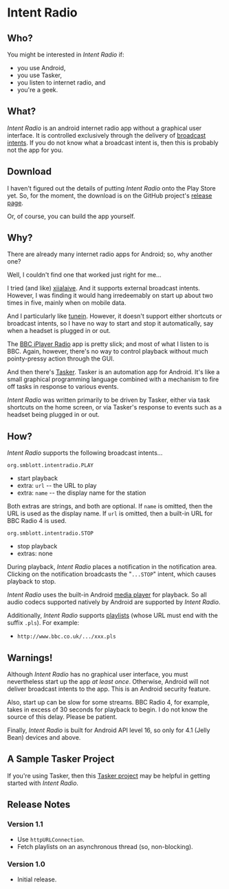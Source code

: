 Intent Radio
============

Who?
----

You might be interested in *Intent Radio* if:

- you use Android,
- you use Tasker,
- you listen to internet radio, and
- you're a geek.

What?
----

*Intent Radio* is an android internet radio app without a graphical user
interface.  It is controlled exclusively through the delivery of
[broadcast intents](http://developer.android.com/reference/android/content/BroadcastReceiver.html).
If you do not know what a broadcast intent is, then this is probably not the
app for you.

Download
--------

I haven't figured out the details of putting *Intent Radio* onto the Play
Store yet.  So, for the moment, the download is on the GitHub project's [release page](https://github.com/smblott-github/intent_radio/releases).

Or, of course, you can build the app yourself.

Why?
----

There are already many internet radio apps for Android; so, why another
one?

Well, I couldn't find one that worked just right for me...

I tried (and like) [xiialaive](http://xiialive.com/).  And it supports external
broadcast intents.  However, I was finding it would hang irredeemably
on start up about two times in five, mainly when on mobile data.

And I particularly like [tunein](http://tunein.com/).  However, it doesn't
support either shortcuts or broadcast intents, so I have no way to
start and stop it automatically, say when a headset is plugged in or
out.

The
[BBC iPlayer Radio](https://play.google.com/store/apps/details?id=uk.co.bbc.android.iplayerradio&hl=en)
app is pretty slick; and most of what I listen to is BBC.  Again, however,
there's no way to control playback without much pointy-pressy action through
the GUI.

And then there's [Tasker](http://tasker.dinglisch.net/).  Tasker is an
automation app for Android.  It's like a small graphical programming
language combined with a mechanism to fire off tasks in response to various
events.

*Intent Radio* was written primarily to be driven by Tasker, either via
task shortcuts on the home screen, or via Tasker's response to events such as
a headset being plugged in or out.

How?
----

*Intent Radio* supports the following broadcast intents...

`org.smblott.intentradio.PLAY`

- start playback
- extra: `url` -- the URL to play
- extra: `name` -- the display name for the station

Both extras are strings, and both are optional.  If `name` is omitted,
then the URL is used as the display name.  If `url` is omitted, then
a built-in URL for BBC Radio 4 is used.

`org.smblott.intentradio.STOP`

- stop playback
- extras: none

During playback, *Intent Radio* places a notification in the notification
area.  Clicking on the notification broadcasts the "`...STOP`" intent, which
causes playback to stop.

*Intent Radio* uses the built-in Android
[media player](http://developer.android.com/reference/android/media/MediaPlayer.html) for playback.  So all audio codecs supported natively by Android
are supported by *Intent Radio*.

Additionally, *Intent Radio* supports
[playlists](http://en.wikipedia.org/wiki/PLS_(file_format)) (whose URL must
end with the suffix `.pls`).  For example:

- `http://www.bbc.co.uk/.../xxx.pls`

Warnings!
---------

Although *Intent Radio* has no graphical user interface, you must
nevertheless start up the app *at least once*.  Otherwise, Android will not
deliver broadcast intents to the app.  This is an Android security feature.

Also, start up can be slow for some streams.  BBC Radio 4, for example,
takes in excess of 30 seconds for playback to begin.  I do not know the
source of this delay.  Please be patient.

Finally, *Intent Radio* is built for Android API level 16, so only for 4.1
(Jelly Bean) devices and above.

A Sample Tasker Project
-----------------------

If you're using Tasker, then this [Tasker project](https://github.com/smblott-github/intent_radio/tree/master/misc) may
be helpful in getting started with *Intent Radio*.

Release Notes
-------------

### Version 1.1

- Use `httpURLConnection`.
- Fetch playlists on an asynchronous thread (so, non-blocking).

### Version 1.0

- Initial release.

